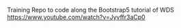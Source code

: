 Training Repo to code along the Bootstrap5 tutorial of WDS https://www.youtube.com/watch?v=Jyvffr3aCp0
